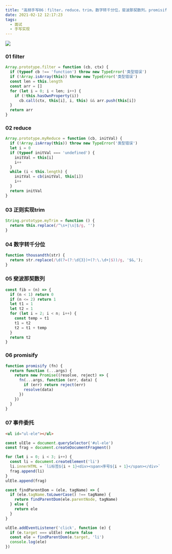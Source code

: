 ```yaml
---
title: "高频手写06：filter，reduce，trim，数字转千分位，斐波那契数列，promisify，事件委托"
date: 2021-02-12 12:17:23
tags:
  - 面试
  - 手写实现
---
```


<!--banner-pic|sticker|content-img|content-img-half-->
<img class="banner-pic" src="http://oss.slybootslion.com/blog/v2-5e36ec05c371e333dc1c3a08f48b4873_r.jpg?x-oss-process=image/auto-orient,1/quality,q_80/watermark,text_c2x5Ym9vdHNsaW9u,color_ffffff,size_40,shadow_70,t_74,x_10,y_10"/>

### 01 filter

```js
Array.prototype.filter = function (cb, ctx) {
  if (typeof cb !== 'function') throw new TypeError('类型错误')
  if (!Array.isArray(this)) throw new TypeError('类型错误')
  const len = this.length
  const arr = []
  for (let i = 0; i < len; i++) {
    if (!this.hasOwnProperty(i))
      cb.call(ctx, this[i], i, this) && arr.push(this[i])
  }
  return arr
}
```

### 02 reduce

```js
Array.prototype.myReduce = function (cb, initVal) {
  if (!Array.isArray(this)) throw new TypeError('类型错误')
  let i = 0
  if (typeof initVal === 'undefined') {
    initVal = this[i]
    i++
  }
  while (i < this.length) {
    initVal = cb(initVal, this[i])
    i++
  }
  return initVal
}
```

### 03 正则实现trim

```js
String.prototype.myTrim = function () {
  return this.replace(/^\s+|\s|$/g, '')
}
```

### 04 数字转千分位

```js
function thousandth(str) {
  return str.replace(/\d(?=(?:\d{3})+(?:\.\d+|$))/g, '$&,');
}
```
<!-- more -->

### 05 斐波那契数列

```js
const fib = (n) => {
  if (n < 1) return 0
  if (n <= 2) return 1
  let t1 = 1
  let t2 = 1
  for (let i = 2; i < n; i++) {
    const temp = t1
    t1 = t2
    t2 = t1 + temp
  }
  return t2
}
```

### 06 promisify

```js
function promisify (fn) {
  return function (...args) {
    return new Promise((resolve, reject) => {
      fn(...args, function (err, data) {
        if (err) return reject(err)
        resolve(data)
      })
    })
  }
}
```

### 07 事件委托

```html
<ul id="ul-ele"></ul>
```

```js
const ulEle = document.querySelector('#ul-ele')
const frag = document.createDocumentFragment()

for (let i = 0; i < 3; i++) {
  const li = document.createElement('li')
  li.innerHTML = `li标签${i + 1}<div><span>序号${i + 1}</span></div>`
  frag.append(li)
}
ulEle.append(frag)

const findParentDom = (ele, tagName) => {
  if (ele.tagName.toLowerCase() !== tagName) {
    return findParentDom(ele.parentNode, tagName)
  } else {
    return ele
  }
}

ulEle.addEventListener('click', function (e) {
  if (e.target === ulEle) return false
  const ele = findParentDom(e.target, 'li')
  console.log(ele)
})
```
